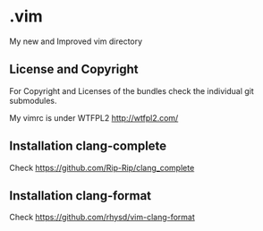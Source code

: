 # .vim
My new and Improved vim directory

## License and Copyright
For Copyright and  Licenses of the bundles check the individual git submodules.

My vimrc is under WTFPL2 http://wtfpl2.com/

## Installation clang-complete
Check https://github.com/Rip-Rip/clang_complete

## Installation clang-format
Check https://github.com/rhysd/vim-clang-format

